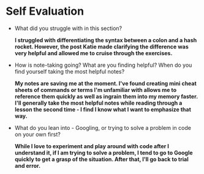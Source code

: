 # Self Evaluation

- What did you struggle with in this section?

    **I struggled with differentiating the syntax between a colon and a hash rocket. However, the post Katie made clarifying the difference was very helpful and allowed me to cruise through the exercises.**

- How is note-taking going? What are you finding helpful? When do you find yourself taking the most helpful notes?

    **My notes are saving me at the moment. I've found creating mini cheat sheets of commands or terms I'm unfamiliar with allows me to reference them quickly as well as ingrain them into my memory faster. I'll generally take the most helpful notes while reading through a lesson the second time - I find I know what I want to emphasize that way.**

- What do you lean into - Googling, or trying to solve a problem in code on your own first?

    **While I love to experiment and play around with code after I understand it, if I am trying to solve a problem, I tend to go to Google quickly to get a grasp of the situation. After that, I'll go back to trial and error.**
